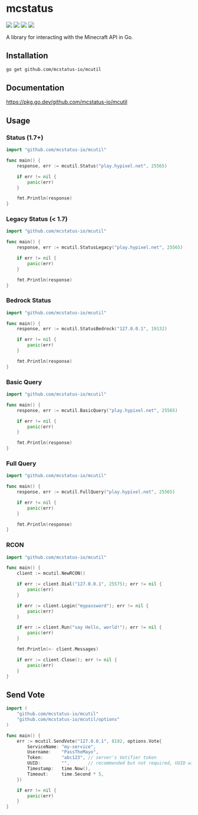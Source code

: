 # mcstatus
![](https://img.shields.io/github/languages/code-size/mcstatus-io/mcutil)
![](https://img.shields.io/github/issues/mcstatus-io/mcutil)
![](https://img.shields.io/github/license/mcstatus-io/mcutil)
![](https://img.shields.io/uptimerobot/ratio/m790234681-f7dbf52397f005c0699ac797)

A library for interacting with the Minecraft API in Go.

## Installation

```bash
go get github.com/mcstatus-io/mcutil
```

## Documentation

https://pkg.go.dev/github.com/mcstatus-io/mcutil

## Usage

### Status (1.7+)

```go
import "github.com/mcstatus-io/mcutil"

func main() {
    response, err := mcutil.Status("play.hypixel.net", 25565)

    if err != nil {
        panic(err)
    }

    fmt.Println(response)
}
```

### Legacy Status (< 1.7)

```go
import "github.com/mcstatus-io/mcutil"

func main() {
    response, err := mcutil.StatusLegacy("play.hypixel.net", 25565)

    if err != nil {
        panic(err)
    }

    fmt.Println(response)
}
```

### Bedrock Status

```go
import "github.com/mcstatus-io/mcutil"

func main() {
    response, err := mcutil.StatusBedrock("127.0.0.1", 19132)

    if err != nil {
        panic(err)
    }

    fmt.Println(response)
}
```

### Basic Query

```go
import "github.com/mcstatus-io/mcutil"

func main() {
    response, err := mcutil.BasicQuery("play.hypixel.net", 25565)

    if err != nil {
        panic(err)
    }

    fmt.Println(response)
}
```

### Full Query

```go
import "github.com/mcstatus-io/mcutil"

func main() {
    response, err := mcutil.FullQuery("play.hypixel.net", 25565)

    if err != nil {
        panic(err)
    }

    fmt.Println(response)
}
```

### RCON

```go
import "github.com/mcstatus-io/mcutil"

func main() {
    client := mcutil.NewRCON()

    if err := client.Dial("127.0.0.1", 25575); err != nil {
        panic(err)
    }

    if err := client.Login("mypassword"); err != nil {
        panic(err)
    }

    if err := client.Run("say Hello, world!"); err != nil {
        panic(err)
    }

    fmt.Println(<- client.Messages)

    if err := client.Close(); err != nil {
        panic(err)
    }
}
```

## Send Vote

```go
import (
    "github.com/mcstatus-io/mcutil"
    "github.com/mcstatus-io/mcutil/options"
)

func main() {
    err := mcutil.SendVote("127.0.0.1", 8192, options.Vote{
		ServiceName: "my-service",
		Username:    "PassTheMayo",
		Token:       "abc123", // server's Votifier token
		UUID:        "",       // recommended but not required, UUID with dashes
		Timestamp:   time.Now(),
		Timeout:     time.Second * 5,
	})

    if err != nil {
        panic(err)
    }
}
```